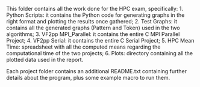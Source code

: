 This folder contains all the work done for the HPC exam, specifically:
	1. Python Scripts: it contains the Python code for generating graphs in the right format and plotting the results once gathered;
	2. Test Graphs: it contains all the generated graphs (Pattern and Token) used in the two algorithms;
	3. VF2pp MPI_Parallel: it contains the entire C MPI Parallel Project;
	4. VF2pp Serial: it contains the entire C Serial Project;
	5. HPC Mean Time: spreadsheet with all the computed means regarding the computational time of the two projects;
	6. Plots: directory containing all the plotted data used in the report.

Each project folder contains an additional README.txt containing further details about the program, plus some 
example macro to run them.
